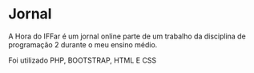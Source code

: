 # Jornal

A Hora do IFFar é um jornal online parte de um trabalho da disciplina de programação 2 durante o meu ensino médio.

Foi utilizado PHP, BOOTSTRAP, HTML E CSS
